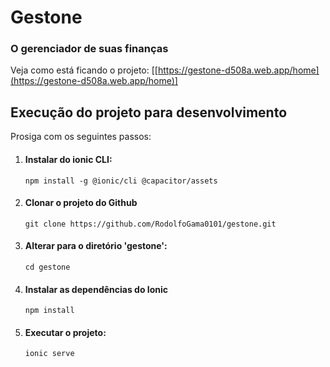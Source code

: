 # Gestone 
### O gerenciador de suas finanças

Veja como está ficando o projeto: [[https://gestone-d508a.web.app/home](https://gestone-d508a.web.app/home)]

## Execução do projeto para desenvolvimento
Prosiga com os seguintes passos: <br>
1. #### Instalar do ionic CLI:
   ~~~
   npm install -g @ionic/cli @capacitor/assets
   ~~~
2. #### Clonar o projeto do Github
   ~~~
   git clone https://github.com/RodolfoGama0101/gestone.git
   ~~~
3. #### Alterar para o diretório 'gestone':
   ~~~
   cd gestone
   ~~~
4. #### Instalar as dependências do Ionic
   ~~~
   npm install
   ~~~
5. #### Executar o projeto:
   ~~~
   ionic serve
   ~~~
